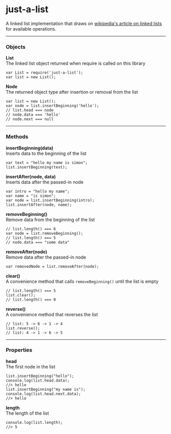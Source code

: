 just-a-list
===========

A linked list implementation that draws on [wikipedia's article on linked lists](http://en.wikipedia.org/wiki/Linked_list#Linked_list_operations) for available operations.

----------------------


### Objects ###

**List**  
The linked list object returned when require is called on this library  

	var List = require('just-a-list');
	var list = new List();


**Node**  
The returned object type after insertion or removal from the list  

	var list = new List();
	var node = list.insertBeginning('hello');
	// list.head === node
	// node.data === 'hello'
	// node.next === null

---------------

### Methods ###

**insertBeginning(data)**  
Inserts data to the beginning of the list  

	var text = "hello my name is simon";
	list.insertBeginning(text);


**insertAfter(node, data)**  
Inserts data after the passed-in node  

	var intro = "hello my name";
	var name = "is simon";
	var node = list.insertBeginning(intro);
	list.insertAfter(node, name);


**removeBeginning()**  
Remove data from the beginning of the list  

	// list.length() === 6
	var node = list.removeBeginning();
	// list.length() === 5
	// node.data === "some data"


**removeAfter(node)**  
Remove data after the passed-in node  

	var removedNode = list.removeAfter(node);


**clear()**  
A convenience method that calls `removeBeginning()` until the list is empty  

	// list.length() === 5
	list.clear();
	// list.length() === 0


**reverse()**  
A convenience method that reverses the list  

	// list: 5 -> 6 -> 1 -> 4
	list.reverse();
	// list: 4 -> 1 -> 6 -> 5

------------------
  
### Properties ###

**head**  
The first node in the list  

	list.insertBeginning("hello");
	console.log(list.head.data);
	//> hello
	list.insertBeginning("my name is");
	console.log(list.head.next.data);
	//> hello

  
**length**  
The length of the list  

	console.log(list.length);
	//> 5
